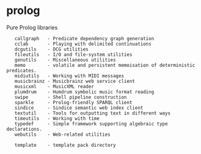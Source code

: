 prolog
======

Pure Prolog libraries

       callgraph   - Predicate dependency graph generation
       cclab       - Playing with delimited continuations
       dcgutils    - DCG utilities 
       fileutils   - I/O and file-system utilities       
       genutils    - Miscellaneous utilities
       memo        - volatile and persistent memoisation of deterministic predicates.
       midiutils   - Working with MIDI messages
       musicbrainz - Musicbrainz web service client     
       musicxml    - MusicXML reader
       plumdrum    - Humdrum symbolic music format reading
       swipe       - Shell pipeline construction          
       sparkle     - Prolog-friendly SPARQL client
       sindice     - Sindice semantic web index client    
       textutil    - Tools for outputting text in different ways
       timeutils   - Working with time
       typedef     - Simple framework supporting algebraic type declarations.
       webutils    - Web-related utilities

       template    - template pack directory

